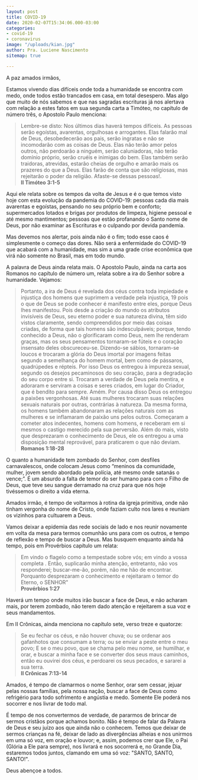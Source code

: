```yaml
---
layout: post
title: COVID-19
date: 2020-02-07T15:34:06.000-03:00
categories:
- covid-19
- coronavirus
image: "/uploads/kian.jpg"
author: Pra. Luciene Nascimento
sitemap: true

---
```


A paz amados irmãos, 

Estamos vivendo dias difíceis onde toda a humanidade se encontra com medo, onde todos estão trancados em casa, em total desespero. Mas algo que muito de nós sabemos e que nas sagradas escrituras já nos alertava com relação a estes fatos em sua segunda carta a Timóteo, no capítulo de número três, o Apostolo Paulo menciona:

> Lembre-se disto: Nos últimos dias haverá tempos difíceis. As pessoas serão egoístas, avarentas, orgulhosas e arrogantes. Elas falarão mal de Deus, desobedecerão aos pais, serão ingratas e não se incomodarão com as coisas de Deus. Elas não terão amor pelos outros, não perdoarão a ninguém, serão caluniadoras, não terão domínio próprio, serão cruéis e inimigas do bem. Elas também serão traidoras, atrevidas, estarão cheias de orgulho e amarão mais os prazeres do que a Deus. Elas farão de conta que são religiosas, mas rejeitarão o poder da religião. Afaste-se dessas pessoas!. <br>**II Timóteo 3:1-5**

Aqui ele relata sobre os tempos da volta de Jesus e é o que temos visto hoje com esta evolução da pandemia do COVID-19: pessoas cada dia mais avarentas e egoístas, pensando no seu próprio bem e conforto; supermercados lotados e brigas por produtos de limpeza, higiene pessoal e até mesmo mantimentos; pessoas que estão profanando o Santo nome de Deus, por não examinar as Escrituras e o culpando por devida pandemia. 

Mas devemos nos alertar, pois ainda não é o fim; todo esse caos é simplesmente o começo das dores. Não será a enfermidade do COVID-19 que acabará com a humanidade, mas sim a uma grade crise econômica que virá não somente no Brasil, mas em todo mundo. 

A palavra de Deus ainda relata mais. O Apostolo Paulo, ainda na carta aos Romanos no capítulo de número um, relata sobre a ira do Senhor sobre a humanidade. Vejamos:

> Portanto, a ira de Deus é revelada dos céus contra toda impiedade e injustiça dos homens que suprimem a verdade pela injustiça, 19 pois o que de Deus se pode conhecer é manifesto entre eles, porque Deus lhes manifestou. Pois desde a criação do mundo os atributos invisíveis de Deus, seu eterno poder e sua natureza divina, têm sido vistos claramente, sendo compreendidos por meio das coisas criadas, de forma que tais homens são indesculpáveis; porque, tendo conhecido a Deus, não o glorificaram como Deus, nem lhe renderam graças, mas os seus pensamentos tornaram-se fúteis e o coração insensato deles obscureceu-se. Dizendo-se sábios, tornaram-se loucos e trocaram a glória do Deus imortal por imagens feitas segundo a semelhança do homem mortal, bem como de pássaros, quadrúpedes e répteis. Por isso Deus os entregou à impureza sexual, segundo os desejos pecaminosos do seu coração, para a degradação do seu corpo entre si. Trocaram a verdade de Deus pela mentira, e adoraram e serviram a coisas e seres criados, em lugar do Criador, que é bendito para sempre. Amém. Por causa disso Deus os entregou a paixões vergonhosas. Até suas mulheres trocaram suas relações sexuais naturais por outras, contrárias à natureza. Da mesma forma, os homens também abandonaram as relações naturais com as mulheres e se inflamaram de paixão uns pelos outros. Começaram a cometer atos indecentes, homens com homens, e receberam em si mesmos o castigo merecido pela sua perversão. Além do mais, visto que desprezaram o conhecimento de Deus, ele os entregou a uma disposição mental reprovável, para praticarem o que não deviam.<br> **Romanos 1:18-28**

O quanto a humanidade tem zombado do Senhor, com desfiles carnavalescos, onde colocam Jesus como “meninos da comunidade, mulher, jovem sendo abordado pela polícia, até mesmo onde satanás o vence;”. É um absurdo a falta de temor do ser humano para com o Filho de Deus, que teve seu sangue derramado na cruz para que nós hoje tivéssemos o direito a vida eterna. 

Amados irmão, é tempo de voltarmos à rotina da igreja primitiva, onde não tinham vergonha do nome de Cristo, onde faziam culto nos lares e reuniam os vizinhos para cultuarem a Deus. 

Vamos deixar a epidemia das rede sociais de lado e nos reunir novamente em volta da mesa para termos comunhão uns para com os outros, e tempo de reflexão e tempo de buscar a Deus. Mas busquem enquanto ainda há tempo, pois em Provérbios capítulo um relata:

> Em vindo o flagelo como a tempestade sobre vós; em vindo a vossa completa . 
Então, suplicarão minha atenção, entretanto, não vos responderei; buscar-me-ão, porém, não me hão de encontrar.
Porquanto desprezaram o conhecimento e rejeitaram o temor do Eterno, o SENHOR" <br> **Provérbios 1:27**

Haverá um tempo onde muitos irão buscar a face de Deus, e não acharam mais, por terem zombado, não terem dado atenção e rejeitarem a sua voz e seus mandamentos.

Em II Crônicas, ainda menciona no capítulo sete, verso treze e quatorze:

> Se eu fechar os céus, e não houver chuva; ou se ordenar aos gafanhotos que consumam a terra; ou se enviar a peste entre o meu povo; E se o meu povo, que se chama pelo meu nome, se humilhar, e orar, e buscar a minha face e se converter dos seus maus caminhos, então eu ouvirei dos céus, e perdoarei os seus pecados, e sararei a sua terra.<br> **II Crônicas 7:13-14**


Amados, é tempo de clamarmos o nome Senhor, orar sem cessar, jejuar pelas nossas famílias, pela nossa nação, buscar a face de Deus como refrigério para todo sofrimento e angústia e medo. 
Somente Ele poderá nos socorrer e nos livrar de todo mal.

É tempo de nos convertermos de verdade, de pararmos de brincar de sermos cristãos porque achamos bonito. Não é tempo de falar da Palavra de Deus e seu juízo aos que ainda não o conhecem. Temos que deixar de sermos crianças na fé, deixar de lado as divergências alheias e nos unirmos em uma só voz, em oração e louvor; e, assim, podemos crer que Ele, o Pai (Glória a Ele para sempre), nos livrará e nos socorrerá e, no Grande Dia, estaremos todos juntos, clamando em uma só voz: "SANTO, SANTO, SANTO!".

Deus abençoe a todos.